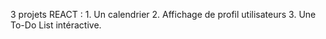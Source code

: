 3 projets REACT : 1. Un calendrier 2. Affichage de profil utilisateurs 3. Une To-Do List intéractive.
